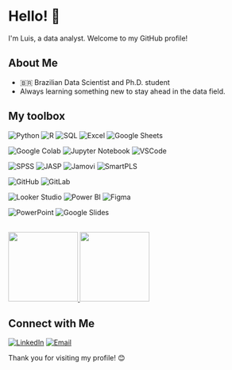# Hello! 👋

I'm Luis, a data analyst. Welcome to my GitHub profile!

## About Me
- 🇧🇷 Brazilian Data Scientist and Ph.D. student
- Always learning something new to stay ahead in the data field.


## My toolbox

![Python](https://img.shields.io/badge/Python-3776AB?style=for-the-badge&logo=python&logoColor=white)
![R](https://img.shields.io/badge/R-276DC3?style=for-the-badge&logo=r&logoColor=white)
![SQL](https://img.shields.io/badge/SQL-4479A1?style=for-the-badge&logo=postgresql&logoColor=white)
![Excel](https://img.shields.io/badge/Excel-217346?style=for-the-badge&logo=microsoft-excel&logoColor=white)
![Google Sheets](https://img.shields.io/badge/Google_Sheets-34A853?style=for-the-badge&logo=google-sheets&logoColor=white)

![Google Colab](https://img.shields.io/badge/Google_Colab-F9AB00?style=for-the-badge&logo=google-colab&logoColor=white)
![Jupyter Notebook](https://img.shields.io/badge/Jupyter-F37626?style=for-the-badge&logo=jupyter&logoColor=white)
![VSCode](https://img.shields.io/badge/VS_Code-0078D4?style=for-the-badge&logo=visual-studio-code&logoColor=white)

![SPSS](https://img.shields.io/badge/SPSS-0033A0?style=for-the-badge&logo=ibm&logoColor=white)
![JASP](https://img.shields.io/badge/JASP-3776AB?style=for-the-badge&logo=jasp&logoColor=white)
![Jamovi](https://img.shields.io/badge/Jamovi-3776AB?style=for-the-badge&logo=jamovi&logoColor=white)
![SmartPLS](https://img.shields.io/badge/SmartPLS-3776AB?style=for-the-badge&logo=smartpls&logoColor=white)

![GitHub](https://img.shields.io/badge/GitHub-181717?style=for-the-badge&logo=github&logoColor=white)
![GitLab](https://img.shields.io/badge/GitLab-FC6D26?style=for-the-badge&logo=gitlab&logoColor=white)

![Looker Studio](https://img.shields.io/badge/Looker_Studio-4285F4?style=for-the-badge&logo=looker&logoColor=white)
![Power BI](https://img.shields.io/badge/Power_BI-F2C811?style=for-the-badge&logo=powerbi&logoColor=black)
![Figma](https://img.shields.io/badge/Figma-F24E1E?style=for-the-badge&logo=figma&logoColor=white)

![PowerPoint](https://img.shields.io/badge/PowerPoint-B7472A?style=for-the-badge&logo=microsoft-powerpoint&logoColor=white)
![Google Slides](https://img.shields.io/badge/Google_Slides-F4B400?style=for-the-badge&logo=google-slides&logoColor=white)

<br>

<a href="https://github.com/luisdzanetta">
  <img height="140em" src="https://github-readme-stats.vercel.app/api?username=luisdzanetta&show_icons=true&theme=dark&include_commits=true"/>
</a>

<a href="https://github.com/luisdzanetta">
  <img height="140em" src="https://github-readme-stats.vercel.app/api/top-langs/?username=luisdzanetta&layout=compact&langs_count=8&theme=dark"/>
</a>

<br>


## Connect with Me
[![LinkedIn](https://img.shields.io/badge/LinkedIn-0077B5?style=for-the-badge&logo=linkedin&logoColor=white)](https://www.linkedin.com/in/luisdzanetta/)
[![Email](https://img.shields.io/badge/Email-D14836?style=for-the-badge&logo=gmail&logoColor=white)](mailto:luis.dzanetta@gmail.com)

Thank you for visiting my profile! 😊
